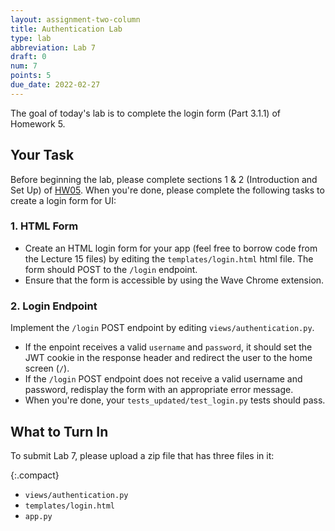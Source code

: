 ```yaml
---
layout: assignment-two-column
title: Authentication Lab
type: lab
abbreviation: Lab 7
draft: 0
num: 7
points: 5
due_date: 2022-02-27
---
```


<style>
    .compact li {
        margin-bottom: 4px;
        line-height: 1.5em;
    }
</style>

The goal of today's lab is to complete the login form (Part 3.1.1) of Homework 5.

## Your Task
Before beginning the lab, please complete sections 1 & 2 (Introduction and Set Up) of [HW05](hw05). When you're done, please complete the following tasks to create a login form for UI:

### 1. HTML Form
* Create an HTML login form for your app (feel free to borrow code from the Lecture 15 files) by editing the `templates/login.html` html file. The form should POST to the `/login` endpoint.
* Ensure that the form is accessible by using the Wave Chrome extension.

### 2. Login Endpoint
Implement the `/login` POST endpoint by editing `views/authentication.py`.

* If the enpoint receives a valid `username` and `password`, it should set the JWT cookie in the response header and redirect the user to the home screen (`/`).
* If the `/login` POST endpoint does not receive a valid username and password, redisplay the form with an appropriate error message.
* When you're done, your `tests_updated/test_login.py` tests should pass.



## What to Turn In
To submit Lab 7, please upload a zip file that has three files in it:

{:.compact}
* `views/authentication.py`
* `templates/login.html`
* `app.py`